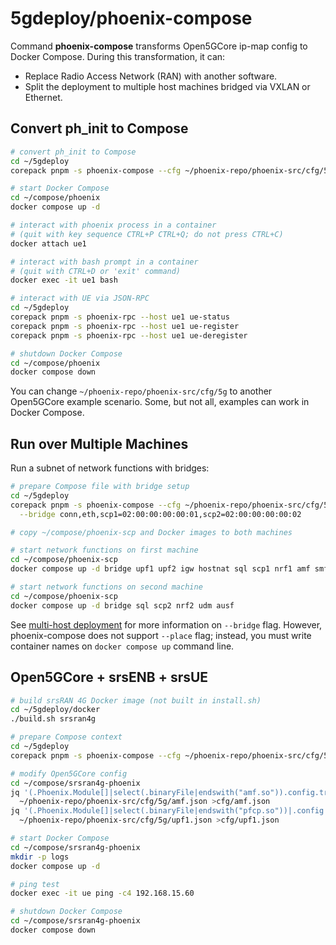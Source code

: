 # 5gdeploy/phoenix-compose

Command **phoenix-compose** transforms Open5GCore ip-map config to Docker Compose.
During this transformation, it can:

* Replace Radio Access Network (RAN) with another software.
* Split the deployment to multiple host machines bridged via VXLAN or Ethernet.

## Convert ph_init to Compose

```bash
# convert ph_init to Compose
cd ~/5gdeploy
corepack pnpm -s phoenix-compose --cfg ~/phoenix-repo/phoenix-src/cfg/5g --out ~/compose/phoenix

# start Docker Compose
cd ~/compose/phoenix
docker compose up -d

# interact with phoenix process in a container
# (quit with key sequence CTRL+P CTRL+Q; do not press CTRL+C)
docker attach ue1

# interact with bash prompt in a container
# (quit with CTRL+D or 'exit' command)
docker exec -it ue1 bash

# interact with UE via JSON-RPC
cd ~/5gdeploy
corepack pnpm -s phoenix-rpc --host ue1 ue-status
corepack pnpm -s phoenix-rpc --host ue1 ue-register
corepack pnpm -s phoenix-rpc --host ue1 ue-deregister

# shutdown Docker Compose
cd ~/compose/phoenix
docker compose down
```

You can change `~/phoenix-repo/phoenix-src/cfg/5g` to another Open5GCore example scenario.
Some, but not all, examples can work in Docker Compose.

## Run over Multiple Machines

Run a subnet of network functions with bridges:

```bash
# prepare Compose file with bridge setup
cd ~/5gdeploy
corepack pnpm -s phoenix-compose --cfg ~/phoenix-repo/phoenix-src/cfg/5g_scp --out ~/compose/phoenix-scp \
  --bridge conn,eth,scp1=02:00:00:00:00:01,scp2=02:00:00:00:00:02

# copy ~/compose/phoenix-scp and Docker images to both machines

# start network functions on first machine
cd ~/compose/phoenix-scp
docker compose up -d bridge upf1 upf2 igw hostnat sql scp1 nrf1 amf smf gnb1 ue1 ue2

# start network functions on second machine
cd ~/compose/phoenix-scp
docker compose up -d bridge sql scp2 nrf2 udm ausf
```

See [multi-host deployment](../docs/multi-host.md) for more information on `--bridge` flag.
However, phoenix-compose does not support `--place` flag; instead, you must write container names on `docker compose up` command line.

## Open5GCore + srsENB + srsUE

```bash
# build srsRAN 4G Docker image (not built in install.sh)
cd ~/5gdeploy/docker
./build.sh srsran4g

# prepare Compose context
cd ~/5gdeploy
corepack pnpm -s phoenix-compose --cfg ~/phoenix-repo/phoenix-src/cfg/5g --out ~/compose/srsran4g-phoenix --ran docker/srsran4g/compose.phoenix.yml

# modify Open5GCore config
cd ~/compose/srsran4g-phoenix
jq '(.Phoenix.Module[]|select(.binaryFile|endswith("amf.so")).config.trackingArea[].taiList) |= [{tac:117}]' \
  ~/phoenix-repo/phoenix-src/cfg/5g/amf.json >cfg/amf.json
jq '(.Phoenix.Module[]|select(.binaryFile|endswith("pfcp.so"))|.config.hacks.qfi) |= 1' \
  ~/phoenix-repo/phoenix-src/cfg/5g/upf1.json >cfg/upf1.json

# start Docker Compose
cd ~/compose/srsran4g-phoenix
mkdir -p logs
docker compose up -d

# ping test
docker exec -it ue ping -c4 192.168.15.60

# shutdown Docker Compose
cd ~/compose/srsran4g-phoenix
docker compose down
```
